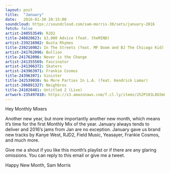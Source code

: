 ```yaml
---
layout: post
title:  "January"
date:   2016-01-30 20:15:00
soundcloud: https://soundcloud.com/sam-morris-30/sets/january-2016
fetch: false
artist-240553549: RJD2
title-240820623: $3,000 Advice (feat. theMIND)
artist-239216982: Busta Rhymes
title-239216982: In The Streets (feat. MF Doom and BJ The Chicago Kid)
artist-241762096: Bullion
title-241762096: Never is the Change
artist-241355569: Fascinator
artist-241306372: Skaters
artist-243963971: Frankie Cosmos
title-243963971: Sinister
title-242539038: No More Parties In L.A. (feat. Kendrick Lamar)
artist-206891327: Neighbros
title-241028481: Untitled 2 (Live)
artwork-235497810: https://s3.amazonaws.com/f.cl.ly/items/2h2P103L0U3m0h3m260U/Image%202016-02-02%20at%208.29.45%20pm.jpg?v=0b6ed86a
---
```


Hey Monthly Mixers

Another new year, but more importantly another new month, which means it’s time for the first Monthly Mix of the year. January always tends to deliver and 2016’s jams from Jan are no exception. January gave us brand new tracks by Kanye West, RJD2, Field Music, Yeasayer, Frankie Cosmos, and much more.

Give me a shout if you like this month’s playlist or if there are any glaring omissions. You can reply to this email or give me a tweet.

Happy New Month,
Sam Morris
